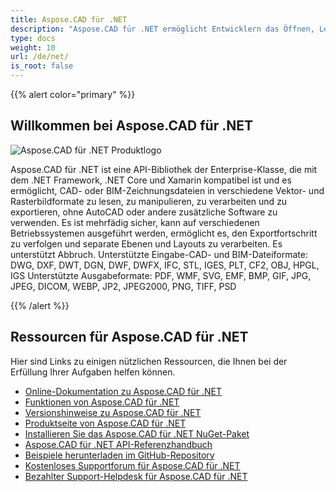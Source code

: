 ```yaml
---
title: Aspose.CAD für .NET
description: "Aspose.CAD für .NET ermöglicht Entwicklern das Öffnen, Lesen und Verarbeiten von AutoCAD DWG, DXF, DWT und anderen CAD- und BIM-Dateiformaten wie DGN, DWF, DWFX, IFC, STL, IGES, PLT, CF2, OBJ, HPGL, IGS."
type: docs
weight: 10
url: /de/net/
is_root: false
---
```


{{% alert color="primary" %}}

## **Willkommen bei Aspose.CAD für .NET**

![Aspose.CAD für .NET Produktlogo](/cad/_assets/home_1.png)

Aspose.CAD für .NET ist eine API-Bibliothek der Enterprise-Klasse, die mit dem .NET Framework, .NET Core und Xamarin kompatibel ist und es ermöglicht, CAD- oder BIM-Zeichnungsdateien in verschiedene Vektor- und Rasterbildformate zu lesen, zu manipulieren, zu verarbeiten und zu exportieren, ohne AutoCAD oder andere zusätzliche Software zu verwenden.
Es ist mehrfädig sicher, kann auf verschiedenen Betriebssystemen ausgeführt werden, ermöglicht es, den Exportfortschritt zu verfolgen und separate Ebenen und Layouts zu verarbeiten. Es unterstützt Abbruch.
Unterstützte Eingabe-CAD- und BIM-Dateiformate: DWG, DXF, DWT, DGN, DWF, DWFX, IFC, STL, IGES, PLT, CF2, OBJ, HPGL, IGS
Unterstützte Ausgabeformate: PDF, WMF, SVG, EMF, BMP, GIF, JPG, JPEG, DICOM, WEBP, JP2, JPEG2000, PNG, TIFF, PSD

{{% /alert %}}

## **Ressourcen für Aspose.CAD für .NET**

Hier sind Links zu einigen nützlichen Ressourcen, die Ihnen bei der Erfüllung Ihrer Aufgaben helfen können.

- [Online-Dokumentation zu Aspose.CAD für .NET](/de/net/)
- [Funktionen von Aspose.CAD für .NET](/de/net/features/)
- [Versionshinweise zu Aspose.CAD für .NET](https://releases.aspose.com/cad/net/release-notes/)
- [Produktseite von Aspose.CAD für .NET](https://products.aspose.com/cad/net/)
- [Installieren Sie das Aspose.CAD für .NET NuGet-Paket](https://www.nuget.org/packages/Aspose.CAD/)
- [Aspose.CAD für .NET API-Referenzhandbuch](https://reference.aspose.com/cad/net)
- [Beispiele herunterladen im GitHub-Repository](https://github.com/aspose-cad/Aspose.CAD-for-.NET)
- [Kostenloses Supportforum für Aspose.CAD für .NET](https://forum.aspose.com/c/cad/19)
- [Bezahlter Support-Helpdesk für Aspose.CAD für .NET](https://helpdesk.aspose.com/)
